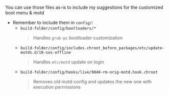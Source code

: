 You can use those files as-is to include my suggestions for the customized boot menu & motd
  - Remember to include them in `config/`:
    - `build-folder/config/bootloaders/*`
      > Handles `grub-pc` bootloader customization 
    - `build-folder/config/includes.chroot_before_packages/etc/update-motds.d/10-sos-offline`
      > Handles `etc/motd` update on login
    - `build-folder/config/hooks/live/9040-rm-orig-motd.hook.chroot`
      > Removes old motd config and updates the new one with execution permissions 
